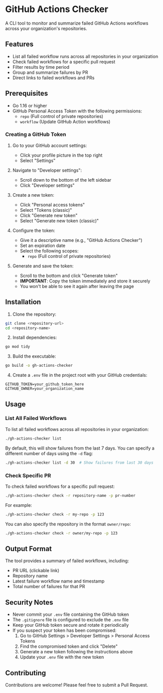 # GitHub Actions Checker

A CLI tool to monitor and summarize failed GitHub Actions workflows across your organization's repositories.

## Features

- List all failed workflow runs across all repositories in your organization
- Check failed workflows for a specific pull request
- Filter results by time period
- Group and summarize failures by PR
- Direct links to failed workflows and PRs

## Prerequisites

- Go 1.16 or higher
- GitHub Personal Access Token with the following permissions:
  - `repo` (Full control of private repositories)
  - `workflow` (Update GitHub Action workflows)

### Creating a GitHub Token

1. Go to your GitHub account settings:
   - Click your profile picture in the top right
   - Select "Settings"

2. Navigate to "Developer settings":
   - Scroll down to the bottom of the left sidebar
   - Click "Developer settings"

3. Create a new token:
   - Click "Personal access tokens"
   - Select "Tokens (classic)"
   - Click "Generate new token"
   - Select "Generate new token (classic)"

4. Configure the token:
   - Give it a descriptive name (e.g., "GitHub Actions Checker")
   - Set an expiration date
   - Select the following scopes:
     - `repo` (Full control of private repositories)

5. Generate and save the token:
   - Scroll to the bottom and click "Generate token"
   - **IMPORTANT**: Copy the token immediately and store it securely
   - You won't be able to see it again after leaving the page

## Installation

1. Clone the repository:
```bash
git clone <repository-url>
cd <repository-name>
```

2. Install dependencies:
```bash
go mod tidy
```

3. Build the executable:
```bash
go build -o gh-actions-checker
```

4. Create a `.env` file in the project root with your GitHub credentials:
```env
GITHUB_TOKEN=your_github_token_here
GITHUB_OWNER=your_organization_name
```

## Usage

### List All Failed Workflows

To list all failed workflows across all repositories in your organization:

```bash
./gh-actions-checker list
```

By default, this will show failures from the last 7 days. You can specify a different number of days using the `-d` flag:

```bash
./gh-actions-checker list -d 30  # Show failures from last 30 days
```

### Check Specific PR

To check failed workflows for a specific pull request:

```bash
./gh-actions-checker check -r repository-name -p pr-number
```

For example:
```bash
./gh-actions-checker check -r my-repo -p 123
```

You can also specify the repository in the format `owner/repo`:
```bash
./gh-actions-checker check -r owner/my-repo -p 123
```

## Output Format

The tool provides a summary of failed workflows, including:

- PR URL (clickable link)
- Repository name
- Latest failure workflow name and timestamp
- Total number of failures for that PR

## Security Notes

- Never commit your `.env` file containing the GitHub token
- The `.gitignore` file is configured to exclude the `.env` file
- Keep your GitHub token secure and rotate it periodically
- If you suspect your token has been compromised:
  1. Go to GitHub Settings > Developer Settings > Personal Access Tokens
  2. Find the compromised token and click "Delete"
  3. Generate a new token following the instructions above
  4. Update your `.env` file with the new token

## Contributing

Contributions are welcome! Please feel free to submit a Pull Request. 